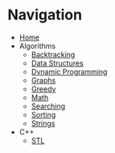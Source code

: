 # Navigation

* [Home](index.md)
* Algorithms
    * [Backtracking](algorithms/backtracking.md)
    * [Data Structures](algorithms/data-structures.md)
    * [Dynamic Programming](algorithms/dynamic-programming.md)
    * [Graphs](algorithms/graph.md)
    * [Greedy](algorithms/greedy.md)
    * [Math](algorithms/math.md)
    * [Searching](algorithms/searching.md)
    * [Sorting](algorithms/sorting.md)
    * [Strings](algorithms/string.md)
* C++
    * [STL](cpp/stl.md)